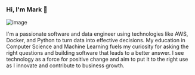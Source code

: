 ### Hi, I'm Mark  👋
![image](https://github.com/mheilner/mheilner/assets/108209902/f35c4eaa-42cb-4b5e-9398-476b7738210b)

I'm a passionate software and data engineer using technologies like AWS, Docker, and Python to turn data into effective decisions. My education in Computer Science and Machine Learning fuels my curiosity for asking the right questions and building software that leads to a better answer. I see technology as a force for positive change and aim to put it to the right use as I innovate and contribute to business growth.

<!--
**mheilner/mheilner** is a ✨ _special_ ✨ repository because its `README.md` (this file) appears on your GitHub profile.

Here are some ideas to get you started:

- 🔭 I’m currently working on ...
- 🌱 I’m currently learning ...
- 👯 I’m looking to collaborate on ...
- 🤔 I’m looking for help with ...
- 💬 Ask me about ...
- 📫 How to reach me: ...
- 😄 Pronouns: ...
- ⚡ Fun fact: ...
-->
